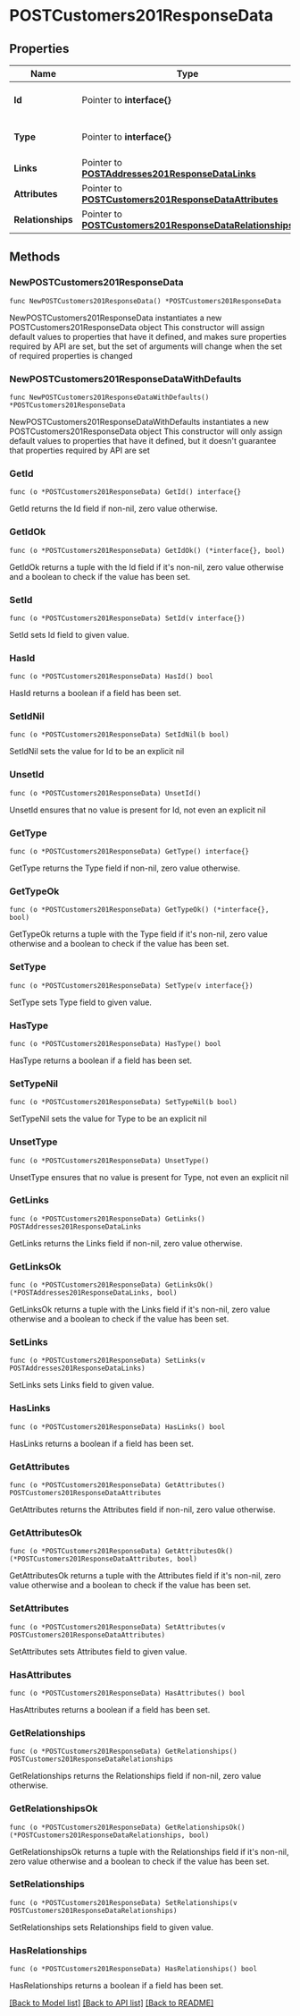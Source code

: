 # POSTCustomers201ResponseData

## Properties

Name | Type | Description | Notes
------------ | ------------- | ------------- | -------------
**Id** | Pointer to **interface{}** | The resource&#39;s id | [optional] 
**Type** | Pointer to **interface{}** | The resource&#39;s type | [optional] 
**Links** | Pointer to [**POSTAddresses201ResponseDataLinks**](POSTAddresses201ResponseDataLinks.md) |  | [optional] 
**Attributes** | Pointer to [**POSTCustomers201ResponseDataAttributes**](POSTCustomers201ResponseDataAttributes.md) |  | [optional] 
**Relationships** | Pointer to [**POSTCustomers201ResponseDataRelationships**](POSTCustomers201ResponseDataRelationships.md) |  | [optional] 

## Methods

### NewPOSTCustomers201ResponseData

`func NewPOSTCustomers201ResponseData() *POSTCustomers201ResponseData`

NewPOSTCustomers201ResponseData instantiates a new POSTCustomers201ResponseData object
This constructor will assign default values to properties that have it defined,
and makes sure properties required by API are set, but the set of arguments
will change when the set of required properties is changed

### NewPOSTCustomers201ResponseDataWithDefaults

`func NewPOSTCustomers201ResponseDataWithDefaults() *POSTCustomers201ResponseData`

NewPOSTCustomers201ResponseDataWithDefaults instantiates a new POSTCustomers201ResponseData object
This constructor will only assign default values to properties that have it defined,
but it doesn't guarantee that properties required by API are set

### GetId

`func (o *POSTCustomers201ResponseData) GetId() interface{}`

GetId returns the Id field if non-nil, zero value otherwise.

### GetIdOk

`func (o *POSTCustomers201ResponseData) GetIdOk() (*interface{}, bool)`

GetIdOk returns a tuple with the Id field if it's non-nil, zero value otherwise
and a boolean to check if the value has been set.

### SetId

`func (o *POSTCustomers201ResponseData) SetId(v interface{})`

SetId sets Id field to given value.

### HasId

`func (o *POSTCustomers201ResponseData) HasId() bool`

HasId returns a boolean if a field has been set.

### SetIdNil

`func (o *POSTCustomers201ResponseData) SetIdNil(b bool)`

 SetIdNil sets the value for Id to be an explicit nil

### UnsetId
`func (o *POSTCustomers201ResponseData) UnsetId()`

UnsetId ensures that no value is present for Id, not even an explicit nil
### GetType

`func (o *POSTCustomers201ResponseData) GetType() interface{}`

GetType returns the Type field if non-nil, zero value otherwise.

### GetTypeOk

`func (o *POSTCustomers201ResponseData) GetTypeOk() (*interface{}, bool)`

GetTypeOk returns a tuple with the Type field if it's non-nil, zero value otherwise
and a boolean to check if the value has been set.

### SetType

`func (o *POSTCustomers201ResponseData) SetType(v interface{})`

SetType sets Type field to given value.

### HasType

`func (o *POSTCustomers201ResponseData) HasType() bool`

HasType returns a boolean if a field has been set.

### SetTypeNil

`func (o *POSTCustomers201ResponseData) SetTypeNil(b bool)`

 SetTypeNil sets the value for Type to be an explicit nil

### UnsetType
`func (o *POSTCustomers201ResponseData) UnsetType()`

UnsetType ensures that no value is present for Type, not even an explicit nil
### GetLinks

`func (o *POSTCustomers201ResponseData) GetLinks() POSTAddresses201ResponseDataLinks`

GetLinks returns the Links field if non-nil, zero value otherwise.

### GetLinksOk

`func (o *POSTCustomers201ResponseData) GetLinksOk() (*POSTAddresses201ResponseDataLinks, bool)`

GetLinksOk returns a tuple with the Links field if it's non-nil, zero value otherwise
and a boolean to check if the value has been set.

### SetLinks

`func (o *POSTCustomers201ResponseData) SetLinks(v POSTAddresses201ResponseDataLinks)`

SetLinks sets Links field to given value.

### HasLinks

`func (o *POSTCustomers201ResponseData) HasLinks() bool`

HasLinks returns a boolean if a field has been set.

### GetAttributes

`func (o *POSTCustomers201ResponseData) GetAttributes() POSTCustomers201ResponseDataAttributes`

GetAttributes returns the Attributes field if non-nil, zero value otherwise.

### GetAttributesOk

`func (o *POSTCustomers201ResponseData) GetAttributesOk() (*POSTCustomers201ResponseDataAttributes, bool)`

GetAttributesOk returns a tuple with the Attributes field if it's non-nil, zero value otherwise
and a boolean to check if the value has been set.

### SetAttributes

`func (o *POSTCustomers201ResponseData) SetAttributes(v POSTCustomers201ResponseDataAttributes)`

SetAttributes sets Attributes field to given value.

### HasAttributes

`func (o *POSTCustomers201ResponseData) HasAttributes() bool`

HasAttributes returns a boolean if a field has been set.

### GetRelationships

`func (o *POSTCustomers201ResponseData) GetRelationships() POSTCustomers201ResponseDataRelationships`

GetRelationships returns the Relationships field if non-nil, zero value otherwise.

### GetRelationshipsOk

`func (o *POSTCustomers201ResponseData) GetRelationshipsOk() (*POSTCustomers201ResponseDataRelationships, bool)`

GetRelationshipsOk returns a tuple with the Relationships field if it's non-nil, zero value otherwise
and a boolean to check if the value has been set.

### SetRelationships

`func (o *POSTCustomers201ResponseData) SetRelationships(v POSTCustomers201ResponseDataRelationships)`

SetRelationships sets Relationships field to given value.

### HasRelationships

`func (o *POSTCustomers201ResponseData) HasRelationships() bool`

HasRelationships returns a boolean if a field has been set.


[[Back to Model list]](../README.md#documentation-for-models) [[Back to API list]](../README.md#documentation-for-api-endpoints) [[Back to README]](../README.md)



